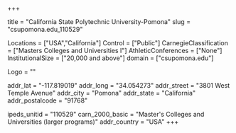 
+++

title = "California State Polytechnic University-Pomona"
slug = "csupomona.edu_110529"

Locations = ["USA","California"]
Control = ["Public"]
CarnegieClassification = ["Masters Colleges and Universities I"]
AthleticConferences = ["None"]
InstitutionalSize = ["20,000 and above"]
domain = ["csupomona.edu"]

Logo = ""

addr_lat = "-117.819019"
addr_long = "34.054273"
addr_street = "3801 West Temple Avenue"
addr_city = "Pomona"
addr_state = "California"
addr_postalcode = "91768"

ipeds_unitid = "110529"
carn_2000_basic = "Master's Colleges and Universities (larger programs)"
addr_country = "USA"
+++
    
